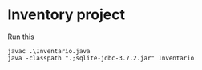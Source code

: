 # Inventory project

Run this 
```
javac .\Inventario.java
java -classpath ".;sqlite-jdbc-3.7.2.jar" Inventario
```